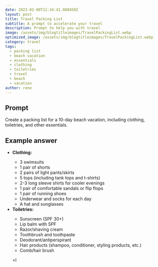 ```yaml
---
date: 2023-02-08T12:34:41.880458Z
layout: post
title: Travel Packing List
subtitle: A prompt to accelerate your travel
description: Prompt to help you with travel 
image: /assets/img/blogtitleimages/TravelPackingList.webp
optimized_image: /assets/img/blogtitleimages/TravelPackingList.webp
category: travel
tags:
  - packing list
  - beach vacation
  - essentials
  - clothing
  - toiletries
  - travel
  - beach
  - vacation
author: rene
---
```


## Prompt

  <div class='promptinnerdivtop'>
    <div class='prompttextdiv'>
    <p>Create a packing list for a 10-day beach vacation, including clothing, toiletries, and other essentials.</p>
    </div>
  </div>


## Example answer
  <div class='promptinnerdivbottom' >
    <div class='prompttextdiv'>
    <p>

<ul>
  <li><strong>Clothing:</strong></li>
  <ul>
    <li>3 swimsuits</li>
    <li>1 pair of shorts</li>
    <li>2 pairs of light pants/skirts</li>
    <li>5 tops (including tank tops and t-shirts)</li>
    <li>2-3 long sleeve shirts for cooler evenings</li>
    <li>1 pair of comfortable sandals or flip flops</li>
    <li>1 pair of running shoes</li>
    <li>Underwear and socks for each day</li>
    <li>A hat and sunglasses</li>
  </ul>

  <li><strong>Toiletries:</strong></li>
  <ul>
    <li>Sunscreen (SPF 30+)</li>
    <li>Lip balm with SPF</li>
    <li>Razor/shaving cream</li>
    <li>Toothbrush and toothpaste</li>
    <li>Deodorant/antiperspirant</li>
    <li>Hair products (shampoo, conditioner, styling products, etc.)</li>
    <li>Comb/hair brush</li>
  </ul>

  <l</p>
    </div>
  </div>
